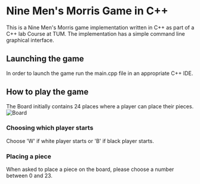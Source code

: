 # Nine Men's Morris Game in C++
This is a Nine Men's Morris game implementation written in C++ as part of a C++ lab Course at TUM.
The implementation has a simple command line graphical interface.

## Launching the game
In order to launch the game run the main.cpp file in an appropriate C++ IDE.

## How to play the game
The Board initially contains 24 places where a player can place their pieces.
![Board](./docs_readme/Field_pic.jpg)
### Choosing which player starts
Choose 'W' if white player starts or 'B' if black player starts.
### Placing a piece
When asked to place a piece on the board, please choose a number between 0 and 23.
